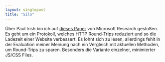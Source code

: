 ```yaml
---
layout: singlepost
title: "Silo"
---
```


Über Paul Irish bin ich auf [dieses Paper](http://research.microsoft.com/pubs/131524/paper.pdf) von Microsoft Research gestoßen. Es geht um ein Protokoll, welches HTTP Round-Trips reduziert und so die Ladezeit einer Website verbessert. Es lohnt sich zu lesen, allerdings fehlt in der Evaluation meiner Meinung nach ein Vergleich mit aktuellen Methoden, um Round-Trips zu sparen. Besonders die Variante einzelner, minimierter JS/CSS Files.